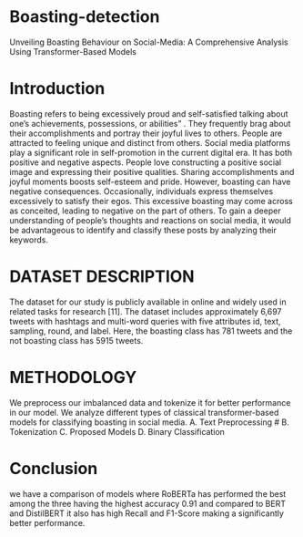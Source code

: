 # Boasting-detection
Unveiling Boasting Behaviour on Social-Media: A Comprehensive Analysis Using Transformer-Based Models
# Introduction
Boasting refers to being excessively proud and self-satisfied
talking about one’s achievements, possessions, or abilities”
. They frequently brag about their accomplishments and
portray their joyful lives to others. People are attracted to
feeling unique and distinct from others. Social media platforms
play a significant role in self-promotion in the current digital
era. It has both positive and negative aspects. People
love constructing a positive social image and expressing
their positive qualities. Sharing accomplishments and joyful
moments boosts self-esteem and pride. However, boasting
can have negative consequences. Occasionally, individuals
express themselves excessively to satisfy their egos. This
excessive boasting may come across as conceited, leading
to negative on the part of others. To gain a deeper
understanding of people’s thoughts and reactions on social
media, it would be advantageous to identify and classify
these posts by analyzing their keywords.

# DATASET DESCRIPTION
The dataset for our study is publicly available in online
and widely used in related tasks for research [11]. The
dataset includes approximately 6,697 tweets with hashtags
and multi-word queries with five attributes id, text, sampling,
round, and label. Here, the boasting class has 781 tweets and
the not boasting class has 5915 tweets.

# METHODOLOGY
We preprocess our imbalanced data and tokenize it for
better performance in our model. We analyze different types
of classical transformer-based models for classifying boasting
in social media.
A. Text Preprocessing #
B. Tokenization
C. Proposed Models
D. Binary Classification

# Conclusion
we have a comparison of models where RoBERTa
has performed the best among the three having the highest
accuracy 0.91 and compared to BERT and DistilBERT it also
has high Recall and F1-Score making a significantly better
performance.
